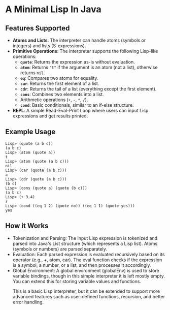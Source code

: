 # A Minimal Lisp In Java
## Features Supported

- **Atoms and Lists**: The interpreter can handle atoms (symbols or integers) and lists (S-expressions).
- **Primitive Operations**: The interpreter supports the following Lisp-like operations:
  - **`quote`**: Returns the expression as-is without evaluation.
  - **`atom`**: Returns `"t"` if the argument is an atom (not a list), otherwise returns `nil`.
  - **`eq`**: Compares two atoms for equality.
  - **`car`**: Returns the first element of a list.
  - **`cdr`**: Returns the tail of a list (everything except the first element).
  - **`cons`**: Combines two elements into a list.
  - Arithmetic operations (`+`, `-`, `*`, `/`).
  - **`cond`**: Basic conditionals, similar to an if-else structure.
- **REPL**: A simple Read-Eval-Print Loop where users can input Lisp expressions and get results printed.

## Example Usage

```shell
Lisp> (quote (a b c))
(a b c)
Lisp> (atom (quote a))
t
Lisp> (atom (quote (a b c)))
nil
Lisp> (car (quote (a b c)))
a
Lisp> (cdr (quote (a b c)))
(b c)
Lisp> (cons (quote a) (quote (b c)))
(a b c)
Lisp> (+ 3 4)
7
Lisp> (cond ((eq 1 2) (quote no)) ((eq 1 1) (quote yes)))
yes
```

## How it Works

- Tokenization and Parsing: The input Lisp expression is tokenized and parsed into Java's List<Object> structure (which represents a Lisp list). Atoms (symbols or numbers) are parsed separately.
- Evaluation: Each parsed expression is evaluated recursively based on its operator (e.g., +, atom, car). The eval function checks if the expression is a symbol, a number, or a list, and then processes it accordingly.
- Global Environment: A global environment (globalEnv) is used to store variable bindings, though in this simple interpreter it is left mostly empty. You can extend this for storing variable values and functions.

This is a basic Lisp interpreter, but it can be extended to support more advanced features such as user-defined functions, recursion, and better error handling.